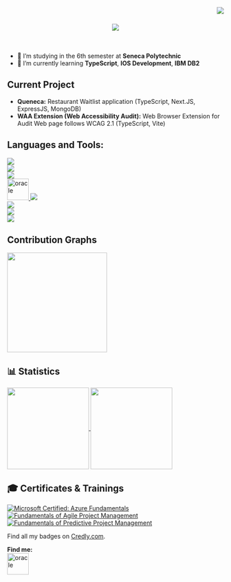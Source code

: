 <img align="right" src="https://visitor-badge.laobi.icu/badge?page_id=SYimleang" />
<h1 align="center" hright="70px"><img src="https://readme-typing-svg.herokuapp.com/?font=Righteous&color=00B4D8&size=40&center=true&vCenter=true&width=500&height=70&duration=5000&lines=Hi+There!+👋;+This+is+Sasawat+Yimleang!;" /></h1>
<br>

<!--![](https://komarev.com/ghpvc/?username=SYimleang)-->
- 🔭 I’m studying in the 6th semester at **Seneca Polytechnic**
- 🌱 I’m currently learning **TypeScript**, **IOS Development**, **IBM DB2**
<!-- - 🌱 Currently practicing Express.JS -->

## Current Project
- **Queneca:** Restaurant Waitlist application (TypeScript, Next.JS, ExpressJS, MongoDB)
- **WAA Extension (Web Accessibility Audit):** Web Browser Extension for Audit Web page follows WCAG 2.1 (TypeScript, Vite)
  
## Languages and Tools:
<!--
<p align="left">
<img src="https://icongr.am/devicon/c-original.svg?size=128&color=currentColor" alt="c" width="50" height="50"/>
<img src="https://icongr.am/devicon/cplusplus-original.svg?size=128&color=currentColor" alt="cplusplus" width="50" height="50"/>
<img src="https://icongr.am/devicon/csharp-original.svg?size=128&color=currentColor" alt="csharp" width="50" height="50"/>
<img src="https://icongr.am/devicon/html5-original.svg?size=128&color=currentColor" alt="html5" width="50" height="50"/>
<img src="https://icongr.am/devicon/css3-original.svg?size=128&color=currentColor" alt="css" width="50" height="50"/>
<img src="https://icongr.am/devicon/javascript-original.svg?size=128&color=currentColor" alt="javascript" width="50" height="50"/>
<img src="https://icongr.am/devicon/oracle-original.svg?size=128&color=currentColor" alt="oracle" width="50" height="50"/> 
<p align="left">
-->

</p>
</p>
<p align="left">
  <a href="https://skillicons.dev">
    <img src="https://skillicons.dev/icons?i=c,cpp,html,css,js,ts,java,py,kotlin,swift" />
    <br>
    <img src="https://skillicons.dev/icons?i=git,nodejs,express,react,nextjs" />
    <br>
    <img src="https://skillicons.dev/icons?i=bootstrap,tailwind,materialui,postman" />
    <br>
    <img src="https://icongr.am/devicon/oracle-original.svg?size=128&color=currentColor" alt="oracle" width="50" height="50"/> 
    <img src="https://skillicons.dev/icons?i=postgres,mongodb" />
    <br>
    <img src="https://skillicons.dev/icons?i=figma" />
    <br>
    <img src="https://skillicons.dev/icons?i=docker,azure,aws,netlify" />
    <br>
    <img src="https://skillicons.dev/icons?i=github,visualstudio,vscode,idea,replit,androidstudio" />
  </a>
</p>

## Contribution Graphs
<p align="left">
  <img height=232 align="center" src=http://github-profile-summary-cards.vercel.app/api/cards/profile-details?username=SYimleang&theme=tokyonight />
</p>

## 📊 Statistics
<p align="left">
<a href="https://github.com/SYimleang/github-readme-stats">
  <img height=190 align="center" src="https://github-readme-stats.vercel.app/api?username=SYimleang&hide_border=true&theme=tokyonight" />
</a>
<a href="https://github.com/SYimleang/convoychat">
  <img height=190 align="center" src="https://github-readme-stats.vercel.app/api/top-langs?username=SYimleang&hide_border=true&layout=compact&langs_count=8&card_width=320&theme=tokyonight" />
</a>
  </p>

<!--
**SYimleang/SYimleang** is a ✨ _special_ ✨ repository because its `README.md` (this file) appears on your GitHub profile.
-->

## 🎓 Certificates & Trainings

<!--START_SECTION:badges-->
[![Microsoft Certified: Azure Fundamentals](https://images.credly.com/size/110x110/images/be8fcaeb-c769-4858-b567-ffaaa73ce8cf/image.png)](https://learn.microsoft.com/api/credentials/share/en-us/SasawatYimleang-8842/E269FD295D72E38B?sharingId=DE8289F60145A740")
[![Fundamentals of Agile Project Management](https://images.credly.com/size/110x110/images/2677386a-c65f-4d4d-89f2-5b0babbc77d2/KickoffAgileBadge.png)](https://www.credly.com/badges/1e9e326a-ce6c-48c1-8435-ec6f6e359f09/public_url")
[![Fundamentals of Predictive Project Management](https://images.credly.com/size/110x110/images/37f7183c-9a25-4c72-916d-0c21572f5875/image.png)](https://www.credly.com/badges/d5fb8105-0a56-4331-8482-9c678a40a3f1/public_url")
<!--END_SECTION:badges-->

Find all my badges on [Credly.com](https://www.credly.com/users/sasawat-yimleang/badges).

**Find me:**
<br>
<a href="https://www.linkedin.com/in/sasawat-yimleang-564620155/"><img src="https://icongr.am/devicon/linkedin-original.svg?size=128&color=currentColor" alt="oracle" width="50" height="50"/></a>
